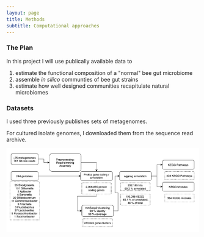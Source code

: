 ```yaml
---
layout: page
title: Methods
subtitle: Computational approaches
---
```


### The Plan
In this project I will use publically available data to 
1. estimate the functional composition of a "normal" bee gut microbiome 
2. assemble *in silico* communties of bee gut strains 
3. estimate how well designed communities recapitulate natural microbiomes  

### Datasets
I used three previously publishes sets of metagenomes. 

For cultured isolate genomes, I downloaded them from the sequence read archive.

![workflow](assets/img/workflow.png)

